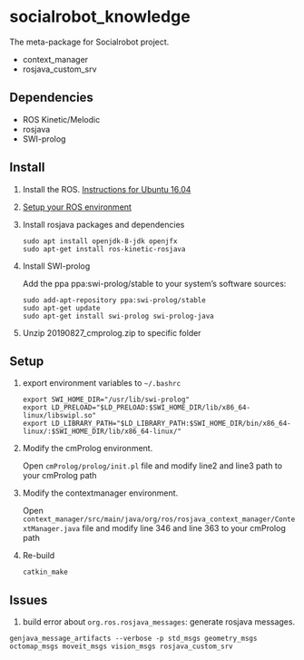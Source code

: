 # socialrobot_knowledge
The meta-package for Socialrobot project.

- context_manager
- rosjava_custom_srv

## Dependencies

- ROS Kinetic/Melodic
- rosjava
- SWI-prolog


## Install

1. Install the ROS. [Instructions for Ubuntu 16.04](http://wiki.ros.org/indigo/Installation/Ubuntu)
   
2. [Setup your ROS environment](http://wiki.ros.org/ROS/Tutorials/InstallingandConfiguringROSEnvironment)
   

3. Install rosjava packages and dependencies
   ```
   sudo apt install openjdk-8-jdk openjfx
   sudo apt-get install ros-kinetic-rosjava
   ```
4. Install SWI-prolog
   
   Add the ppa ppa:swi-prolog/stable to your system’s software sources:
   ```
   sudo add-apt-repository ppa:swi-prolog/stable
   sudo apt-get update
   sudo apt-get install swi-prolog swi-prolog-java
   ```



5. Unzip 20190827_cmprolog.zip to specific folder
   

## Setup
1. export environment variables to `~/.bashrc`
   ```
   export SWI_HOME_DIR="/usr/lib/swi-prolog"
   export LD_PRELOAD="$LD_PRELOAD:$SWI_HOME_DIR/lib/x86_64-linux/libswipl.so"
   export LD_LIBRARY_PATH="$LD_LIBRARY_PATH:$SWI_HOME_DIR/bin/x86_64-linux/:$SWI_HOME_DIR/lib/x86_64-linux/"

   ```
2. Modify the cmProlog environment.
   
   Open `cmProlog/prolog/init.pl` file and modify line2 and line3 path to your cmProlog path

3. Modify the contextmanager environment.
   
   Open `context_manager/src/main/java/org/ros/rosjava_context_manager/ContextManager.java` file and modify line 346 and line 363 to your cmProlog path
   
4. Re-build
   ```
   catkin_make
   ```


## Issues
1. build error about `org.ros.rosjava_messages`: generate rosjava messages.

```
genjava_message_artifacts --verbose -p std_msgs geometry_msgs octomap_msgs moveit_msgs vision_msgs rosjava_custom_srv
```

   